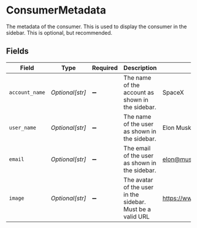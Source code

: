 # ConsumerMetadata

The metadata of the consumer. This is used to display the consumer in the sidebar. This is optional, but recommended.


## Fields

| Field                                                      | Type                                                       | Required                                                   | Description                                                | Example                                                    |
| ---------------------------------------------------------- | ---------------------------------------------------------- | ---------------------------------------------------------- | ---------------------------------------------------------- | ---------------------------------------------------------- |
| `account_name`                                             | *Optional[str]*                                            | :heavy_minus_sign:                                         | The name of the account as shown in the sidebar.           | SpaceX                                                     |
| `user_name`                                                | *Optional[str]*                                            | :heavy_minus_sign:                                         | The name of the user as shown in the sidebar.              | Elon Musk                                                  |
| `email`                                                    | *Optional[str]*                                            | :heavy_minus_sign:                                         | The email of the user as shown in the sidebar.             | elon@musk.com                                              |
| `image`                                                    | *Optional[str]*                                            | :heavy_minus_sign:                                         | The avatar of the user in the sidebar. Must be a valid URL | https://www.spacex.com/static/images/share.jpg             |